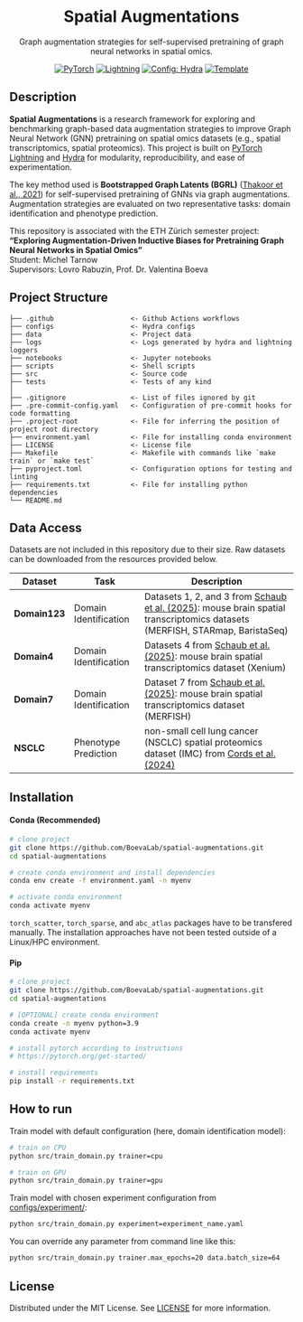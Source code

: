 <div align="center">

# Spatial Augmentations

Graph augmentation strategies for self-supervised pretraining of graph neural networks in spatial omics.

<a href="https://pytorch.org/get-started/locally/"><img alt="PyTorch" src="https://img.shields.io/badge/PyTorch-ee4c2c?logo=pytorch&logoColor=white"></a>
<a href="https://pytorchlightning.ai/"><img alt="Lightning" src="https://img.shields.io/badge/-Lightning-792ee5?logo=pytorchlightning&logoColor=white"></a>
<a href="https://hydra.cc/"><img alt="Config: Hydra" src="https://img.shields.io/badge/Config-Hydra-89b8cd"></a>
<a href="https://github.com/ashleve/lightning-hydra-template"><img alt="Template" src="https://img.shields.io/badge/-Lightning--Hydra--Template-017F2F?style=flat&logo=github&labelColor=gray"></a><br>

</div>

## Description

**Spatial Augmentations** is a research framework for exploring and benchmarking graph-based data augmentation strategies to improve Graph Neural Network (GNN) pretraining on spatial omics datasets (e.g., spatial transcriptomics, spatial proteomics). This project is built on [PyTorch Lightning](https://lightning.ai/) and [Hydra](https://hydra.cc/) for modularity, reproducibility, and ease of experimentation.

The key method used is **Bootstrapped Graph Latents (BGRL)** ([Thakoor et al., 2021](https://arxiv.org/abs/2102.06514)) for self-supervised pretraining of GNNs via graph augmentations. Augmentation strategies are evaluated on two representative tasks: domain identification and phenotype prediction.

This repository is associated with the ETH Zürich semester project:\
**“Exploring Augmentation-Driven Inductive Biases for Pretraining Graph Neural Networks in Spatial Omics”**\
Student: Michel Tarnow\
Supervisors: Lovro Rabuzin, Prof. Dr. Valentina Boeva

## Project Structure

```
├── .github                   <- Github Actions workflows
├── configs                   <- Hydra configs
├── data                      <- Project data
├── logs                      <- Logs generated by hydra and lightning loggers
├── notebooks                 <- Jupyter notebooks
├── scripts                   <- Shell scripts
├── src                       <- Source code
├── tests                     <- Tests of any kind
│
├── .gitignore                <- List of files ignored by git
├── .pre-commit-config.yaml   <- Configuration of pre-commit hooks for code formatting
├── .project-root             <- File for inferring the position of project root directory
├── environment.yaml          <- File for installing conda environment
├── LICENSE                   <- License file
├── Makefile                  <- Makefile with commands like `make train` or `make test`
├── pyproject.toml            <- Configuration options for testing and linting
├── requirements.txt          <- File for installing python dependencies
└── README.md
```

## Data Access

Datasets are not included in this repository due to their size. Raw datasets can be downloaded from the resources provided below.

| Dataset       | Task                  | Description                                                                                                                                                                                         |
| ------------- | --------------------- | --------------------------------------------------------------------------------------------------------------------------------------------------------------------------------------------------- |
| **Domain123** | Domain Identification | Datasets 1, 2, and 3 from [Schaub et al. (2025)](https://academic.oup.com/bioinformatics/article/41/1/btaf005/7945104): mouse brain spatial transcriptomics datasets (MERFISH, STARmap, BaristaSeq) |
| **Domain4**   | Domain Identification | Datasets 4 from [Schaub et al. (2025)](https://academic.oup.com/bioinformatics/article/41/1/btaf005/7945104): mouse brain spatial transcriptomics dataset (Xenium)                                  |
| **Domain7**   | Domain Identification | Dataset 7 from [Schaub et al. (2025)](https://academic.oup.com/bioinformatics/article/41/1/btaf005/7945104): mouse brain spatial transcriptomics dataset (MERFISH)                                  |
| **NSCLC**     | Phenotype Prediction  | non-small cell lung cancer (NSCLC) spatial proteomics dataset (IMC) from [Cords et al. (2024)](<https://www.cell.com/cancer-cell/fulltext/S1535-6108(23)00449-X>)                                   |

## Installation

#### Conda (Recommended)

```bash
# clone project
git clone https://github.com/BoevaLab/spatial-augmentations.git
cd spatial-augmentations

# create conda environment and install dependencies
conda env create -f environment.yaml -n myenv

# activate conda environment
conda activate myenv
```
`torch_scatter`, `torch_sparse`, and `abc_atlas` packages have to be transfered manually. The installation approaches have not been tested outside of a Linux/HPC environment. 

#### Pip

```bash
# clone project
git clone https://github.com/BoevaLab/spatial-augmentations.git
cd spatial-augmentations

# [OPTIONAL] create conda environment
conda create -n myenv python=3.9
conda activate myenv

# install pytorch according to instructions
# https://pytorch.org/get-started/

# install requirements
pip install -r requirements.txt
```

## How to run

Train model with default configuration (here, domain identification model):

```bash
# train on CPU
python src/train_domain.py trainer=cpu

# train on GPU
python src/train_domain.py trainer=gpu
```

Train model with chosen experiment configuration from [configs/experiment/](configs/experiment/):

```bash
python src/train_domain.py experiment=experiment_name.yaml
```

You can override any parameter from command line like this:

```bash
python src/train_domain.py trainer.max_epochs=20 data.batch_size=64
```

## License

Distributed under the MIT License. See [LICENSE](./LICENSE) for more information.
